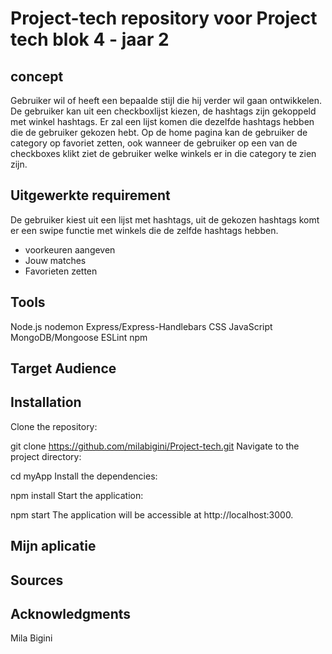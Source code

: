 # Project-tech repository voor Project tech blok 4 - jaar 2

## concept
Gebruiker wil of heeft een bepaalde stijl die hij verder wil gaan ontwikkelen. De gebruiker kan uit een checkboxlijst kiezen, de hashtags zijn gekoppeld met winkel hashtags. Er zal een lijst komen die dezelfde hashtags hebben die de gebruiker gekozen hebt. Op de home pagina kan de gebruiker de category op favoriet zetten, ook wanneer de gebruiker op een van de checkboxes klikt ziet de gebruiker welke winkels er in die category te zien zijn.

## Uitgewerkte requirement
De gebruiker kiest uit een lijst met hashtags, uit de gekozen hashtags komt er een swipe functie met winkels die de zelfde hashtags hebben.
* voorkeuren aangeven
* Jouw matches
* Favorieten zetten

## Tools
Node.js
nodemon
Express/Express-Handlebars
CSS
JavaScript
MongoDB/Mongoose
ESLint
npm

## Target Audience

## Installation
Clone the repository:

git clone https://github.com/milabigini/Project-tech.git
Navigate to the project directory:

cd myApp
Install the dependencies:

npm install
Start the application:

npm start
The application will be accessible at http://localhost:3000.

## Mijn aplicatie

## Sources

## Acknowledgments
Mila Bigini

